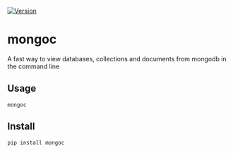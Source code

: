 [![Version](https://img.shields.io/pypi/v/mongoc)](https://pypi.org/project/mongoc)

# mongoc
A fast way to view databases, collections and documents from mongodb in the command line

## Usage

`mongoc`

## Install

`pip install mongoc`
